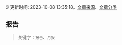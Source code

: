 :alarm_clock: 更新时间: 2023-10-08 13:35:18。[文章来源](/README.md)、[文章分类](/TAGS.md)

## 报告


> 关键字：`报告`、`月报`




